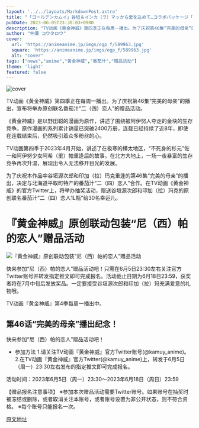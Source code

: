 ```yaml
---
layout: '../../layouts/MarkdownPost.astro'
title: "「ゴールデンカムイ」谷垣＆インカ（ラ）マッから愛を込めて…コラボパッケージ「ニ（シ）パの恋人」プレゼント企画"
pubDate: 2023-06-05T23:30:03+0900
description: "TV动画《黄金神威》第四季正在每周一播出。为了庆祝第46集“完美的母亲”的播出，宣布将举办原创联动包装的番茄汁“二（四）人的恋人”赠品活动。"
author: "仲瀬 コウタロウ"
cover:
  url: 'https://animeanime.jp/imgs/ogp_f/589963.jpg'
  square: 'https://animeanime.jp/imgs/ogp_f/589963.jpg'
  alt: "cover"
tags: ["news","anime","黄金神威","番茄汁","赠品活动"]
theme: 'light'
featured: false
---
```


![cover](https://animeanime.jp/imgs/ogp_f/589963.jpg)

TV动画《黄金神威》第四季正在每周一播出。为了庆祝第46集“完美的母亲”的播出，宣布将举办原创联名番茄汁“二（四）恋人”的赠品活动。

《黄金神威》是以野田聪的漫画为原作，讲述了围绕被阿伊努人夺走的金块的生存竞争。原作漫画的系列累计销量已突破2400万册，连载已经持续了近8年，即使在连载结束后，仍然吸引着众多粉丝的心。

TV动画第四季于2023年4月开始，讲述了在极寒的樺太地区，“不死身的杉元”佐一和阿伊努少女阿希（里）帕重逢后的故事。在北方大地上，一场一夜暴富的生存竞争再次升温，展现出令人无法移开目光的发展。

为了庆祝本作品中谷垣源次郎和印加（拉）玛克重逢的第46集“完美的母亲”的播出，决定与北海道平取町特产的番茄汁“二（四）恋人”合作。在TV动画《黄金神威》的官方Twitter上，将举办抽奖活动，赠送谷垣源次郎和印加（拉）玛克的原创联名番茄汁“二（四）恋人1L瓶”给30名幸运儿。
# 『黄金神威』原创联动包装“尼（西）帕的恋人”赠品活动

![『黄金神威』原创联动包装“尼（西）帕的恋人”赠品活动](https://animeanime.jp/imgs/zoom/589961.jpg)

快来参加“尼（西）帕的恋人”赠品活动吧！只需在6月5日23:30左右关注官方Twitter账号并转发指定推文即可完成报名。活动截止日期为6月18日23:59，获奖者将在7月中旬后发放奖品。一定要接受谷垣源次郎和印加（拉）玛充满爱意的礼物哦。

TV动画『黄金神威』第4季每周一播出中。

## 第46话“完美的母亲”播出纪念！

快来参加“尼（西）帕的恋人”赠品活动吧！

- 参加方法
1.请关注TV动画『黄金神威』官方Twitter账号(@kamuy_anime)。
2.在TV动画『黄金神威』官方Twitter(@kamuy_anime)上，转发于6月5日（周一）23:30左右发布的指定推文即可完成报名。

活动时间：2023年6月5日（周一）23:30～2023年6月18日（周日）23:59

【赠品报名注意事项】
※参加本次赠品活动需要Twitter账号。如果账号在抽奖时被冻结或删除，或者取消关注本账号，或者账号设置为非公开状态，则不符合资格。
※每个账号只能报名一次。

  [原文地址](https://animeanime.jp/article/2023/06/05/77754.html)